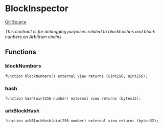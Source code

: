 # BlockInspector
[Git Source](https://github.com//PermissionlessGames/degen-casino/blob/f2eab2a75674d79a561b000ff929ef1093179c75/src/BlockInspector.sol)

*This contract is for debugging purposes related to blockhashes and block nunbers on Arbitrum chains.*


## Functions
### blockNumbers


```solidity
function blockNumbers() external view returns (uint256, uint256);
```

### hash


```solidity
function hash(uint256 number) external view returns (bytes32);
```

### arbBlockHash


```solidity
function arbBlockHash(uint256 number) external view returns (bytes32);
```


